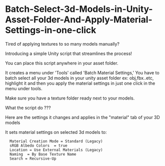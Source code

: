 # Batch-Select-3d-Models-in-Unity-Asset-Folder-And-Apply-Material-Settings-in-one-click

Tired of applying textures to so many models manually?

Introducing a simple Unity script that streamlines the process!

You can place this script anywhere in your asset folder. 

It creates a menu under 'Tools' called 'Batch Material Settings,' You have to batch select all your 3d models in your unity asset folder ex: obj,fbx..etc, highlight it and then you apply the material settings in just one click in the menu under tools. 

Make sure you have a texture folder ready next to your models.


What the script do ???

Here are the settings it changes and applies in the "material" tab of your 3D models



It sets material settings on selected 3d models to: 
       
      Material Creation Mode = Standard (Legacy)
      sRGB Albedo Colors  = true
      Location = Use External Materials (Legacy)
      Naming  = By Base Texture Name
      Search = Recursive-Up
